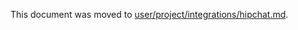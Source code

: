 This document was moved to [user/project/integrations/hipchat.md](../user/project/integrations/hipchat.md).
